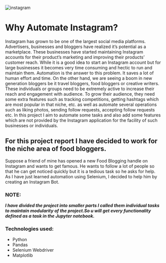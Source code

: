 ![instagram](https://www.insg.co/wp-content/uploads/2017/07/bot-instagram.png)

# **Why Automate Instagram?**


Instagram has grown to be one of the largest social media platforms. Advertisers, businesses and bloggers have realized it’s potential as a marketplace. These businesses have started maintaining Instagram accounts for their product’s marketing and improving their products’ customer reach. While it is a good idea to start an Instagram account but for large businesses it becomes very time consuming and hectic to run and maintain them. Automation is the answer to this problem. It saves a lot of human effort and time.
On the other hand, we are seeing a boom in new generation bloggers be it travel bloggers, food bloggers or creative writers. These individuals or groups need to be extremely active to increase their reach and engagement with audience. 
To grow their audience, they need some extra features such as tracking competitions, getting hashtags which are most popular in that niche, etc. as well as automate several operations such as liking photos, sending follow requests, accepting follow requests etc.
In this project I aim to automate some tasks and also add some features which are not provided by the Instagram application for the facility of such businesses or individuals.




## For this project report I have decided to work for the niche area of food bloggers. 

Suppose a friend of mine has opened a new Food Blogging handle on Instagram and wants to get famous. He wants to follow a lot of people so that he can get noticed quickly but it is a tedious task so he asks for help. As I have just learned automation using Selenium, I decided to help him by creating an Instagram Bot.

### NOTE:
**_I have divided the project into smaller parts I called them individual tasks to maintain modularity of the project.So u will get every functionality defined as a task in the Jupyter notebook._**


### Technologies used:
  - Python
  - Pandas
  - Selenium Webdriver
  - Matplotlib

 
